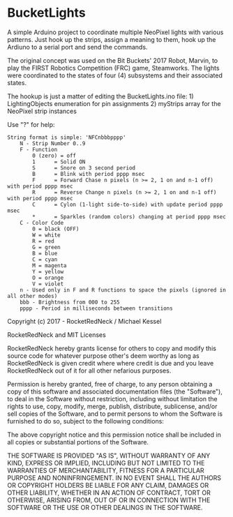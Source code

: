 # BucketLights

A simple Arduino project to coordinate multiple NeoPixel lights with various patterns.
Just hook up the strips, assign a meaning to them, hook up the Ardiuno to a serial port and
send the commands.

The original concept was used on the Bit Buckets' 2017 Robot, Marvin, to play the FIRST Robotics
Competition (FRC) game, Steamworks. The lights were coordinated to the states of four (4) subsystems
and their associated states.

The hookup is just a matter of editing the BucketLights.ino file:
    1) LightingObjects enumeration for pin assignments
    2) myStrips array for the NeoPixel strip instances

Use "?" for help:

    String format is simple: 'NFCnbbbpppp'   
        N - Strip Number 0..9   
        F - Function   
            0 (zero) = off   
            1      = Solid ON   
            S      = Snore on 3 second period   
            B      = Blink with period pppp msec   
            F      = Forward Chase n pixels (n >= 2, 1 on and n-1 off) with period pppp msec   
            R      = Reverse Change n pixels (n >= 2, 1 on and n-1 off) with period pppp msec   
            C      = Cylon (1-light side-to-side) with update period pppp msec   
            *      = Sparkles (random colors) changing at period pppp msec   
        C - Color Code   
            0 = black (OFF)   
            W = white   
            R = red   
            G = green   
            B = blue   
            C = cyan   
            M = magenta   
            Y = yellow   
            O = orange   
            V = violet   
        n - Used only in F and R functions to space the pixels (ignored in all other modes)   
        bbb - Brightness from 000 to 255   
        pppp - Period in milliseconds between transitions   


Copyright (c) 2017 - RocketRedNeck / Michael Kessel

RocketRedNeck and MIT Licenses

RocketRedNeck hereby grants license for others to copy and modify this source code for
whatever purpose other's deem worthy as long as RocketRedNeck is given credit where
where credit is due and you leave RocketRedNeck out of it for all other nefarious purposes.

Permission is hereby granted, free of charge, to any person obtaining a copy
of this software and associated documentation files (the "Software"), to deal
in the Software without restriction, including without limitation the rights
to use, copy, modify, merge, publish, distribute, sublicense, and/or sell
copies of the Software, and to permit persons to whom the Software is
furnished to do so, subject to the following conditions:

The above copyright notice and this permission notice shall be included in all
copies or substantial portions of the Software.

THE SOFTWARE IS PROVIDED "AS IS", WITHOUT WARRANTY OF ANY KIND, EXPRESS OR
IMPLIED, INCLUDING BUT NOT LIMITED TO THE WARRANTIES OF MERCHANTABILITY,
FITNESS FOR A PARTICULAR PURPOSE AND NONINFRINGEMENT. IN NO EVENT SHALL THE
AUTHORS OR COPYRIGHT HOLDERS BE LIABLE FOR ANY CLAIM, DAMAGES OR OTHER
LIABILITY, WHETHER IN AN ACTION OF CONTRACT, TORT OR OTHERWISE, ARISING FROM,
OUT OF OR IN CONNECTION WITH THE SOFTWARE OR THE USE OR OTHER DEALINGS IN THE
SOFTWARE.
